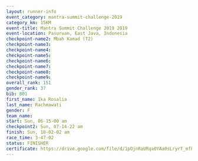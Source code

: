 ```yaml
---
layout: runner-info 
event_category: mantra-summit-challenge-2019 
category_km: 15KM 
event-title: Mantra Summit Challenge 2019 2019 
event-location: Pasuruan, East Java, Indonesia 
checkpoint-name2: Mbah Kamad (T2) 
checkpoint-name3: 
checkpoint-name4: 
checkpoint-name5: 
checkpoint-name6: 
checkpoint-name7: 
checkpoint-name8: 
checkpoint-name9: 
overall_rank: 151
gender_rank: 37
bib: 801
first_name: Ika Rosalia
last_name: Rachmawati
gender: F
team_name: 
start: Sun, 06-15-00 am
checkpoint2: Sun, 07-14-22 am
finish: Sun, 10-02-02 am
race_time: 3-47-02
status: FINISHER
certificate: https://drive.google.com/file/d/1pOjnRaURqa0YAa0sLryrT_mfhQdx9Dgp/view?usp=sharing
---
```

